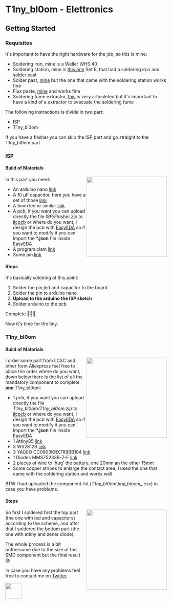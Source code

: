 # T1ny_bl0om - Elettronics

## Getting Started

### Requisites
It's important to have the right hardware for the job, so this is mine:
- Soldering iron, mine is a Weller WHS 40
- Soldering station, mine is [this one](https://www.aliexpress.com/item/32817153181.html?spm=a2g0s.9042311.0.0.27424c4d8S5X5Y) Set E, that had a soldering iron and solder past
- Solder past, [mine](https://www.aliexpress.com/item/32623418957.html?spm=a2g0s.9042311.0.0.27424c4d8S5X5Y) but the one that came with the soldering station works fine
- Flux paste, [mine](https://www.aliexpress.com/item/32331668231.html?spm=a2g0s.9042311.0.0.27424c4dDTmYnn) and works fine
- Soldering fume extractor, [this](https://www.youtube.com/watch?v=gNbNKMQhCOQ) is very articuleted but it's important to have a kind of a extractor to evacuate the soldering fume

The following instractions is divide in two part:
- ISP
- T1ny_bl0om

If you have a flasher you can skip the ISP part and go straight to the T1ny_bl0om part.

### ISP

#### Build of Materials
<img align="right" width="250" height="250" src="https://github.com/Raffa2s/T1ny_bl0om/blob/T1ny_bl0om/master/Images/photo_2019-07-18_10-05-11.jpg">In this part you need:
- An arduino nano [link](https://www.aliexpress.com/item/32341832857.html?spm=a2g0s.9042311.0.0.27424c4diAN1ap)
- A 10 μF capacitor, here you have a set of those [link](https://www.aliexpress.com/item/32866006892.html?spm=a2g0o.productlist.0.0.59a8181buVlWT5&algo_pvid=d772c5c8-fa64-40fe-81dd-571abab0b6f3&algo_expid=d772c5c8-fa64-40fe-81dd-571abab0b6f3-1&btsid=62429975-cd1c-4d59-b215-f225cd1a05c2&ws_ab_test=searchweb0_0%2Csearchweb201602_8%2Csearchweb201603_52)
- A 5mm led or similar [link](https://lcsc.com/product-detail/Light-Emitting-Diodes-LED_f5Short-legs-Round-with-edge-Super-bright-red-hair-red-Bagged-RHOS_C52721.html)
- A pcb, if you want you can upload directly the file *ISP/Flasher.zip* to [jlcpcb](https://jlcpcb.com/quote) or where do you want, I design the pcb with [EasyEDA](https://easyeda.com/) so if you want to modify it you can import the __*.json__ file inside EasyEDA
- A program clam [link](https://www.aliexpress.com/item/1902568501.html?spm=a2g0s.9042311.0.0.27424c4dFCbfAZ)
- Some pin [link](https://www.aliexpress.com/item/32933682566.html?spm=a2g0o.productlist.0.0.5861aafb0Lzcu7&algo_pvid=395d35a2-14b8-4aa8-b148-d58824a5238f&algo_expid=395d35a2-14b8-4aa8-b148-d58824a5238f-9&btsid=77c1d013-cb10-408f-9189-24a4d940a41c&ws_ab_test=searchweb0_0%2Csearchweb201602_8%2Csearchweb201603_52)

#### Steps
It's basically soldiring at this point:
1. Solder the pin,led and capacitor to the board
2. Solder the pin to arduino nano
3. **Upload to the arduino the ISP sketch**
4. Solder arduino to the pcb

Complete :tada::tada::tada:

Now it's time for the tiny.

### T1ny_bl0om

#### Build of Materials
<img align="right" width="250" height="250" src="https://github.com/Raffa2s/T1ny_bl0om/blob/T1ny_bl0om/master/Images/photo_2019-07-18_10-40-03.jpg">I order some part from LCSC and other form Aliexpress feel free to place the order where do you want, down below there is the list of all the mandatory component to complete **one** T1ny_bl0om:
- 1  pcb, if you want you can upload directly the file *T1ny_bl0om/T1ny_bl0om.zip* to [jlcpcb](https://jlcpcb.com/quote) or where do you want, I design the pcb with [EasyEDA](https://easyeda.com/) so if you want to modify it you can import the __*.json__ file inside EasyEDA
- 1 Attiny85 [link](https://lcsc.com/product-detail/FLASH_ATMEL_ATTINY85-20SU_ATTINY85-20SU_C89852.html)
- 3 WS2812B [link](https://www.aliexpress.com/item/32453497583.html?spm=a2g0s.9042311.0.0.27424c4d9DvwKP)
- 3 YAGEO CC0603KRX7R9BB104 [link](https://lcsc.com/product-detail/Multilayer-Ceramic-Capacitors-MLCC-SMD-SMT_100nF-104-10-50V_C14663.html)
- 1 Diodes MMSZ5233B-7-F [link](https://lcsc.com/product-detail/Zener-Diodes_DIODES_MMSZ5233B-7-F_MMSZ5233B-7-F_C151381.html)
- 2 pieces of wire to 'hug' the battery, one 20mm an the other 15mm
- Some copper stripes to enlarge the contact area, I used the one that came with the soldering station and works well

BTW I had uploaded the component list (*T1ny_bl0om\tiny_bloom_.csv*) in case you have problems.

#### Steps
<img align="right" width="250" height="250" src="https://github.com/Raffa2s/T1ny_bl0om/blob/T1ny_bl0om/master/Images/photo_2019-07-17_12-12-55.jpg">So first I soldered first the top part (the one with led and capacitors) according to the scheme, and after that I soldered the bottom part (the one with attiny and zener diode).

The whole process is a bit bothersome due to the size of the SMD component but the final result :smile:


In case you have any problems feel free to contact me on [Twitter](https://twitter.com/raffass).



<img src="https://github.com/Raffa2s/T1ny_bl0om/blob/T1ny_bl0om/master/Images/yop.gif" width="50">
